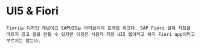 # UI5 & Fiori

```
Fiori는 디자인 개념이고 SAPUI5는 라이브러리 프레임 워크다. SAP Fiori 설계 지침을 따르지 않고 앱을 만들 수 있지만 이것은 사용자 지정 UI5 앱이라고 하지 Fiori app이라고 부르지는 않는다.
```



